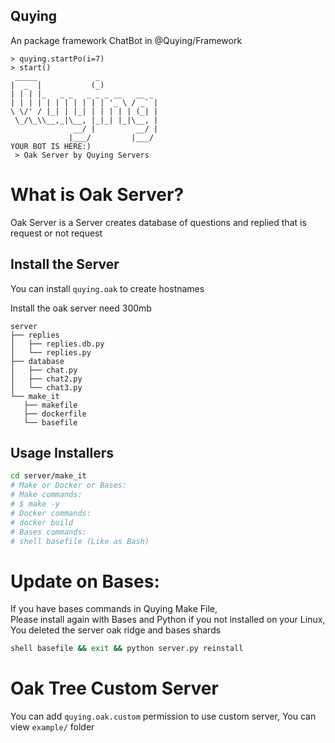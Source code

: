 ## Quying
An package framework ChatBot in @Quying/Framework
```
> quying.startPo(i=7)
> start()
 _____             _             
|  _  |           (_)            
| | | |_   _ _   _ _ _ __   __ _ 
| | | | | | | | | | | '_ \ / _` |
\ \/' / |_| | |_| | | | | | (_| |
 \_/\_\\__,_|\__, |_|_| |_|\__, |
              __/ |         __/ |
             |___/         |___/ 
YOUR BOT IS HERE:)
 > Oak Server by Quying Servers
```
# What is Oak Server?
Oak Server is a Server creates database of questions and replied that is request or not request
 ## Install the Server 

 You can install `quying.oak` to create hostnames

 Install the oak server need 300mb
 ```
server
├── replies
│   ├── replies.db.py
│   └── replies.py
├── database
│   ├── chat.py
│   ├── chat2.py
│   └── chat3.py
└── make_it
    ├── makefile
    ├── dockerfile
    └── basefile
```
## Usage Installers
```sh
cd server/make_it
# Make or Docker or Bases:
# Make commands:
# $ make -y
# Docker commands:
# docker build
# Bases commands:
# shell basefile (Like as Bash)
```
 # Update on Bases:
If you have bases commands in Quying Make File,    
Please install again with Bases and Python if you not installed on your Linux, You deleted the server oak ridge and bases shards
```sh
shell basefile && exit && python server.py reinstall
```
# Oak Tree Custom Server
You can add `quying.oak.custom` permission to use custom server,
      You can view `example/` folder
